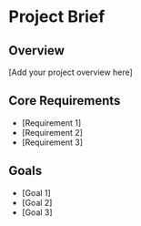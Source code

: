 # Project Brief

## Overview
[Add your project overview here]

## Core Requirements
- [Requirement 1]
- [Requirement 2]
- [Requirement 3]

## Goals
- [Goal 1]
- [Goal 2]
- [Goal 3]
